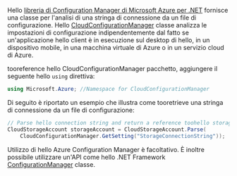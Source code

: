 Hello [libreria di Configuration Manager di Microsoft Azure per .NET](https://www.nuget.org/packages/Microsoft.WindowsAzure.ConfigurationManager/) fornisce una classe per l'analisi di una stringa di connessione da un file di configurazione. Hello [CloudConfigurationManager](https://msdn.microsoft.com/library/azure/mt634650.aspx) classe analizza le impostazioni di configurazione indipendentemente dal fatto se un'applicazione hello client è in esecuzione sul desktop di hello, in un dispositivo mobile, in una macchina virtuale di Azure o in un servizio cloud di Azure.

tooreference hello CloudConfigurationManager pacchetto, aggiungere il seguente hello `using` direttiva:

```csharp
using Microsoft.Azure; //Namespace for CloudConfigurationManager
```

Di seguito è riportato un esempio che illustra come tooretrieve una stringa di connessione da un file di configurazione:

```csharp
// Parse hello connection string and return a reference toohello storage account.
CloudStorageAccount storageAccount = CloudStorageAccount.Parse(
    CloudConfigurationManager.GetSetting("StorageConnectionString"));
```

Utilizzo di hello Azure Configuration Manager è facoltativo. È inoltre possibile utilizzare un'API come hello .NET Framework [ConfigurationManager](https://msdn.microsoft.com/library/system.configuration.configurationmanager.aspx) classe.

